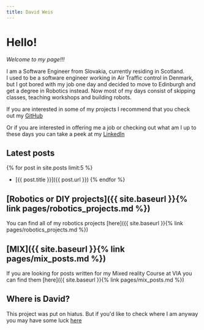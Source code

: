 ```yaml
---
title: David Weis
---
```


# Hello!

*Welcome to my page!!!*

I am a Software Engineer from Slovakia, currently residing in Scotland.  
I used to be a software engineer working in Air Traffic control in Denmark, but I got bored with my job one day and decided to move to Edinburgh and get a degree in Robotics instead. Now most of my days consist of skipping classes, teaching workshops and building robots.  

If you are interested in some of my projects I recommend that you check out my [GitHub](https://github.com/dmweis)  

Or if you are interested in offering me a job or checking out what am I up to these days you can take a peek at my [LinkedIn](https://www.linkedin.com/in/david-weis/)

## Latest posts

{% for post in site.posts limit:5 %}
- [{{ post.title }}]({{ post.url }})
{% endfor %}

## [Robotics or DIY projects]({{ site.baseurl }}{% link pages/robotics_projects.md %})

You can find all of my robotics projects [here]({{ site.baseurl }}{% link pages/robotics_projects.md %})

## [MIX]({{ site.baseurl }}{% link pages/mix_posts.md %})

If you are looking for posts written for my Mixed reality Course at VIA you can find them [here]({{ site.baseurl }}{% link pages/mix_posts.md %})

## Where is David?

This project was put on hiatus. But if you'd like to check where I am anyway you may have some luck [here](http://aprs.fi/?call=2M0WUE)
